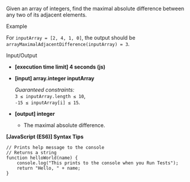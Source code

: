 Given an array of integers, find the maximal absolute difference between any two of its
adjacent elements.

Example

For `inputArray = [2, 4, 1, 0]`, the output should be  
`arrayMaximalAdjacentDifference(inputArray) = 3`.

Input/Output

- **\[execution time limit\] 4 seconds (js)**

- **\[input\] array.integer inputArray**

  _Guaranteed constraints:_  
  `3 ≤ inputArray.length ≤ 10`,  
  `-15 ≤ inputArray[i] ≤ 15`.

- **\[output\] integer**

  - The maximal absolute difference.

**\[JavaScript (ES6)\] Syntax Tips**

    // Prints help message to the console
    // Returns a string
    function helloWorld(name) {
        console.log("This prints to the console when you Run Tests");
        return "Hello, " + name;
    }
